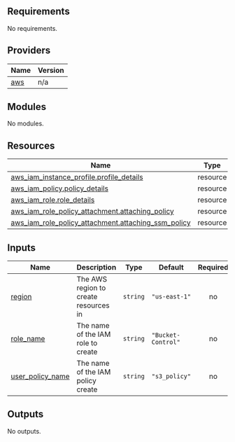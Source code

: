 <!-- BEGIN_TF_DOCS -->
## Requirements

No requirements.

## Providers

| Name | Version |
|------|---------|
| <a name="provider_aws"></a> [aws](#provider\_aws) | n/a |

## Modules

No modules.

## Resources

| Name | Type |
|------|------|
| [aws_iam_instance_profile.profile_details](https://registry.terraform.io/providers/hashicorp/aws/latest/docs/resources/iam_instance_profile) | resource |
| [aws_iam_policy.policy_details](https://registry.terraform.io/providers/hashicorp/aws/latest/docs/resources/iam_policy) | resource |
| [aws_iam_role.role_details](https://registry.terraform.io/providers/hashicorp/aws/latest/docs/resources/iam_role) | resource |
| [aws_iam_role_policy_attachment.attaching_policy](https://registry.terraform.io/providers/hashicorp/aws/latest/docs/resources/iam_role_policy_attachment) | resource |
| [aws_iam_role_policy_attachment.attaching_ssm_policy](https://registry.terraform.io/providers/hashicorp/aws/latest/docs/resources/iam_role_policy_attachment) | resource |

## Inputs

| Name | Description | Type | Default | Required |
|------|-------------|------|---------|:--------:|
| <a name="input_region"></a> [region](#input\_region) | The AWS region to create resources in | `string` | `"us-east-1"` | no |
| <a name="input_role_name"></a> [role\_name](#input\_role\_name) | The name of the IAM role to create | `string` | `"Bucket-Control"` | no |
| <a name="input_user_policy_name"></a> [user\_policy\_name](#input\_user\_policy\_name) | The name of the IAM policy create | `string` | `"s3_policy"` | no |

## Outputs

No outputs.
<!-- END_TF_DOCS -->